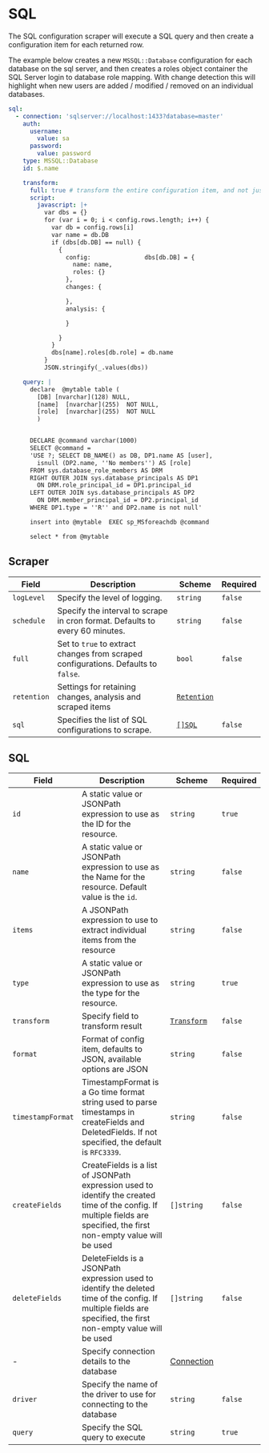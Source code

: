# SQL

The SQL configuration scraper will execute a SQL query and then create a configuration item for each returned row.

The example below creates a new `MSSQL::Database` configuration for each database on the sql server, and then creates a roles object container the SQL Server login to database role mapping. With change detection this will highlight when new users are added / modified / removed on an individual databases.

```yaml
sql:
  - connection: 'sqlserver://localhost:1433?database=master'
    auth:
      username:
        value: sa
      password:
        value: password
    type: MSSQL::Database
    id: $.name

    transform:
      full: true # transform the entire configuration item, and not just the configuration data (row)
      script:
        javascript: |+
          var dbs = {}
          for (var i = 0; i < config.rows.length; i++) {
            var db = config.rows[i]
            var name = db.DB
            if (dbs[db.DB] == null) {
              {
                config:               dbs[db.DB] = {
                  name: name,
                  roles: {}
                },
                changes: {

                },
                analysis: {

                }

              }
            }
            dbs[name].roles[db.role] = db.name
          }
          JSON.stringify(_.values(dbs))

    query: |
      declare  @mytable table (
        [DB] [nvarchar](128) NULL,
        [name]  [nvarchar](255)  NOT NULL,
        [role]  [nvarchar](255)  NOT NULL
        )


      DECLARE @command varchar(1000)
      SELECT @command =
      'USE ?; SELECT DB_NAME() as DB, DP1.name AS [user],
        isnull (DP2.name, ''No members'') AS [role]
      FROM sys.database_role_members AS DRM
      RIGHT OUTER JOIN sys.database_principals AS DP1
        ON DRM.role_principal_id = DP1.principal_id
      LEFT OUTER JOIN sys.database_principals AS DP2
        ON DRM.member_principal_id = DP2.principal_id
      WHERE DP1.type = ''R'' and DP2.name is not null'

      insert into @mytable  EXEC sp_MSforeachdb @command

      select * from @mytable
```

## Scraper

| Field       | Description                                                                        | Scheme                    | Required |
| ----------- | ---------------------------------------------------------------------------------- | ------------------------- | -------- |
| `logLevel`  | Specify the level of logging.                                                      | `string`                  | `false`  |
| `schedule`  | Specify the interval to scrape in cron format. Defaults to every 60 minutes.       | `string`                  | `false`  |
| `full`      | Set to `true` to extract changes from scraped configurations. Defaults to `false`. | `bool`                    | `false`  |
| `retention` | Settings for retaining changes, analysis and scraped items                         | [`Retention`](/config-db/concepts/retention) |          |
| `sql`       | Specifies the list of SQL configurations to scrape.                                | [`[]SQL`](#sql-1)         | `false`  |


## SQL

| Field             | Description                                                                                                                                                             | Scheme                                  | Required |
| ----------------- | ----------------------------------------------------------------------------------------------------------------------------------------------------------------------- | --------------------------------------- | -------- |
| `id`              | A static value or JSONPath expression to use as the ID for the resource.                                                                                                | `string`                                | `true`   |
| `name`            | A static value or JSONPath expression to use as the Name for the resource. Default value is the `id`.                                                                   | `string`                                | `false`  |
| `items`           | A JSONPath expression to use to extract individual items from the resource                                                                                              | `string`                                | `false`  |
| `type`            | A static value or JSONPath expression to use as the type for the resource.                                                                                              | `string`                                | `true`   |
| `transform`       | Specify field to transform result                                                                                                                                       | [`Transform`](../concepts/transform) | `false`  |
| `format`          | Format of config item, defaults to JSON, available options are JSON                                                                                                     | `string`                                | `false`  |
| `timestampFormat` | TimestampFormat is a Go time format string used to parse timestamps in createFields and DeletedFields. If not specified, the default is `RFC3339`.                      | `string`                                | `false`  |
| `createFields`    | CreateFields is a list of JSONPath expression used to identify the created time of the config. If multiple fields are specified, the first non-empty value will be used | `[]string`                              | `false`  |
| `deleteFields`    | DeleteFields is a JSONPath expression used to identify the deleted time of the config. If multiple fields are specified, the first non-empty value will be used         | `[]string`                              | `false`  |
| -                 | Specify connection details to the database                                                                                                                              | [Connection](#connection)               |          |
| `driver`          | Specify the name of the driver to use for connecting to the database                                                                                                    | `string`                                | `false`  |
| `query`           | Specify the SQL query to execute                                                                                                                                        | `string`                                | `true`   |
